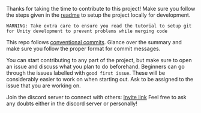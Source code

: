 Thanks for taking the time to contribute to this project! Make sure you follow the steps given in the [readme](/README.md#getting-started) to setup the project locally for development.

```WARNING: Take extra care to ensure you read the tutorial to setup git for Unity development to prevent problems while merging code```

This repo follows [conventional commits](https://www.conventionalcommits.org/en/v1.0.0/#summary). Glance over the summary and make sure you follow the proper format for commit messages.

You can start contributing to any part of the project, but make sure to open an issue and discuss what you plan to do beforehand. Beginners can go through the issues labelled with `good first issue`. These will be considerably easier to work on when starting out. Ask to be assigned to the issue that you are working on.

Join the discord server to connect with others: [Invite link](https://discord.gg/ynmKETw9sh)
Feel free to ask any doubts either in the discord server or personally!
